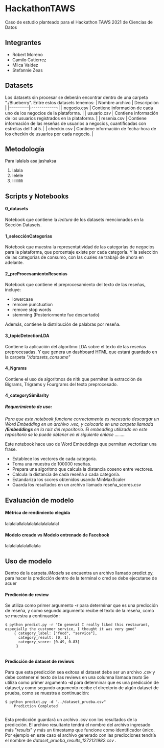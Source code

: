 # HackathonTAWS
Caso de estudio planteado para el Hackathon TAWS 2021 de Ciencias de Datos

## Integrantes
* Robert Moreno  
* Camilo Gutierrez
* Milca Valdez
* Stefannie Zeas

## Datasets

Los datasets sin procesar se deberán encontrar dentro de una carpeta "./Blueberry". Entre estos datasets tenemos: 
| Nombre archivo   |      Descripción      |
|----------|:-------------:|
| negocio.csv | Contiene información de cada uno de los negocios de la plataforma. |
| usuario.csv | Contiene información de los usuarios registrados en la plataforma. |
| resenia.csv | Contiene información de las reseñas de usuarios a negocios, cuantificadas con estrellas del 1 al 5. |
| checkin.csv | Contiene información de fecha-hora de los checkin de usuarios por cada negocio. |

## Metodología
Para lalalals asa jashaksa
1. lalala
2. lelele
3. lilililili

## Scripts y Notebooks
#### 0_datasets
Notebook que contiene la *lectura* de los datasets mencionados en la Sección Datasets.

#### 1_selecciónCategorias
Notebook que muestra la representatividad de las categorías de negocios para la plataforma, que porcentaje existe por cada categoría. Y la selección de las categorías de consumo, con las cuales se trabajó de ahora en adelante.  

#### 2_preProcesamientoResenias
Notebook que contiene el preprocesamiento del texto de las reseñas, incluye:
* lowercase
* remove punctuation
* remove stop words
* stemming (Posteriormente fue descartado)  

Además, contiene la distribución de palabras por reseña. 

#### 3_topicDetectionLDA
Contiene la aplicación del algorítmo LDA sobre el texto de las reseñas preprocesadas. Y que genera un dashboard HTML que estará guardado en la carpeta *"/datasets_consumo"*

#### 4_Ngrams
Contiene el uso de algoritmos de nltk que permiten la extracción de Bigrams, Trigrams y Fourgrams del texto preprocesado. 

#### 4_categorySimilarity
##### Requerimiento de uso: 

*Para que este notebook funcione correctamente es necesario descargar un Word Embedding en un archivo .vec, y colocarlo en una carpeta llamada **/Embeddings** en la raiz del repositorio. El embedding utilizado en este repositorio se lo puede obtener en el siguiente enlace ........*  

Este notebook hace uso de Word Embeddings que permitan vectorizar una frase. 

* Establece los vectores de cada categoría.
* Toma una muestra de 100000 reseñas. 
* Prepara una algoritmo que calcula la distancia coseno entre vectores. 
* Calcula la distancia de cada reseña a cada categoría.
* Estandariza los scores obtenidos usando MinMaxScaler
* Guarda los resultados en un archivo llamado reseña_scores.csv



## Evaluación de modelo
#### Métrica de rendimiento elegida
lalalalallalalalalalalalalalalal


#### Modelo creado vs Modelo entrenado de Facebook
lalalalalalalallalala


## Uso de modelo
Dentro de la carpeta */Models* se encuentra un archivo llamado predict.py, para hacer la predicción dentro de la terminal o cmd se debe ejecutarse de acuer
#### Predicción de review
Se utiliza como primer argumento **-r** para determinar que es una predicción de reseña, y como segundo argumento recibe el texto de la reseña, como se muestra a continuación: 

```
$ python predict.py -r "In general I really liked this restaurant, especially the customer service, I thought it was very good"
    { category_label: ["food", "service"],
      category_result: [0, 1],
      category_score: [0.49, 0.83]
     }
    
```

#### Predicción de dataset de reviews
Para que esta predicción sea exitosa el dataset debe ser un archivo *.csv* y debe contener el texto de las reviews en una columna llamada *texto*
Se utiliza como primer argumento **-d** para determinar que es una predicción de dataset,y como segundo argumento recibe el directorio de algún dataset de prueba, como se muestra a continuación: 
```
$ python predict.py -d "../dataset_prueba.csv"
    Prediction Completed
    
```
Esta predicción guardará un archivo .csv con los resultados de la predicción. El archivo resultante tendrá el nombre del archivo ingresado más "_results_" y más un timestamp que funcione como identificador único. Por ejemplo en este caso el archivo generado con las predicciones tendría el nombre de *dataset_prueba_results_1272121982.csv* . 
